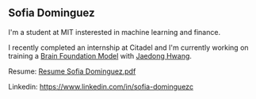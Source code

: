 ## Sofia Dominguez

I'm a student at MIT insterested in machine learning and finance.

I recently completed an internship at Citadel and I'm currently working on training a <a href="https://arxiv.org/abs/2503.00580">Brain Foundation Model</a> with <a href="https://jd730.github.io">Jaedong Hwang</a>.

Resume: [Resume Sofia Dominguez.pdf](https://github.com/user-attachments/files/22306814/Resume.Sofia.Dominguez.pdf)

Linkedin: https://www.linkedin.com/in/sofia-dominguezc

<!--
**sofia-dominguezc/sofia-dominguezc** is a ✨ _special_ ✨ repository because its `README.md` (this file) appears on your GitHub profile.

Here are some ideas to get you started:

- 🔭 I’m currently working on ...
- 🌱 I’m currently learning ...
- 👯 I’m looking to collaborate on ...
- 🤔 I’m looking for help with ...
- 💬 Ask me about ...
- 📫 How to reach me: ...
- 😄 Pronouns: ...
- ⚡ Fun fact: ...
-->
